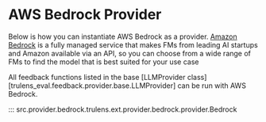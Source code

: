 # AWS Bedrock Provider

Below is how you can instantiate AWS Bedrock as a provider. [Amazon
Bedrock](https://aws.amazon.com/bedrock/) is a fully managed service that makes
FMs from leading AI startups and Amazon available via an API, so you can choose
from a wide range of FMs to find the model that is best suited for your use case

All feedback functions listed in the base [LLMProvider
class][trulens_eval.feedback.provider.base.LLMProvider] can be run with AWS
Bedrock.

::: src.provider.bedrock.trulens.ext.provider.bedrock.provider.Bedrock
